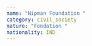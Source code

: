 ```yaml
---
name: "Nipman Foundation "
category: civil_society
nature: "Fondation "
nationality: IND
---
```

    